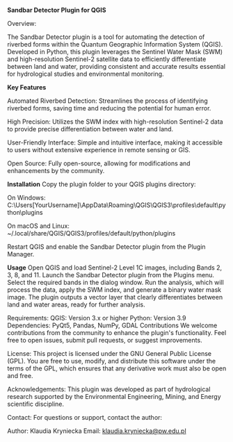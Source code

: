**Sandbar Detector Plugin for QGIS**

Overview:

The Sandbar Detector plugin is a tool for automating the detection of riverbed forms within the Quantum Geographic Information System (QGIS). Developed in Python, this plugin leverages the Sentinel Water Mask (SWM) and high-resolution Sentinel-2 satellite data to efficiently differentiate between land and water, providing consistent and accurate results essential for hydrological studies and environmental monitoring.

**Key Features**

Automated Riverbed Detection: Streamlines the process of identifying riverbed forms, saving time and reducing the potential for human error.

High Precision: Utilizes the SWM index with high-resolution Sentinel-2 data to provide precise differentiation between water and land.

User-Friendly Interface: Simple and intuitive interface, making it accessible to users without extensive experience in remote sensing or GIS.

Open Source: Fully open-source, allowing for modifications and enhancements by the community.


**Installation**
Copy the plugin folder to your QGIS plugins directory:

On Windows: C:\Users\[YourUsername]\AppData\Roaming\QGIS\QGIS3\profiles\default\python\plugins

On macOS and Linux: ~/.local/share/QGIS/QGIS3/profiles/default/python/plugins

Restart QGIS and enable the Sandbar Detector plugin from the Plugin Manager.

**Usage**
Open QGIS and load Sentinel-2 Level 1C images, including Bands 2, 3, 8, and 11.
Launch the Sandbar Detector plugin from the Plugins menu.
Select the required bands in the dialog window.
Run the analysis, which will process the data, apply the SWM index, and generate a binary water mask image.
The plugin outputs a vector layer that clearly differentiates between land and water areas, ready for further analysis.

Requirements:
QGIS: Version 3.x or higher
Python: Version 3.9
Dependencies: PyQt5, Pandas, NumPy, GDAL
Contributions
We welcome contributions from the community to enhance the plugin's functionality. Feel free to open issues, submit pull requests, or suggest improvements.

License:
This project is licensed under the GNU General Public License (GPL). You are free to use, modify, and distribute this software under the terms of the GPL, which ensures that any derivative work must also be open and free.

Acknowledgements:
This plugin was developed as part of hydrological research supported by the Environmental Engineering, Mining, and Energy scientific discipline.

Contact:
For questions or support, contact the author:

Author: Klaudia Kryniecka
Email: klaudia.kryniecka@pw.edu.pl
